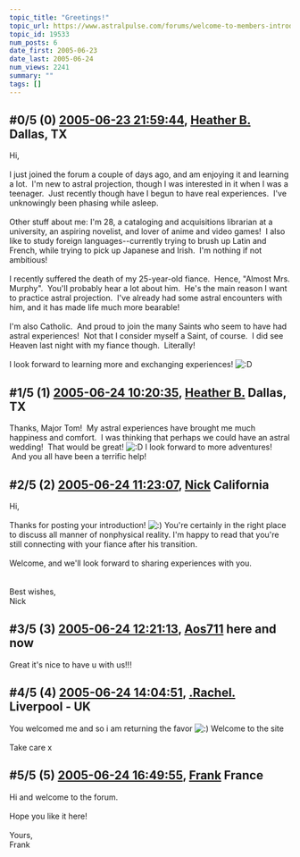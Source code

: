 ```yaml
---
topic_title: "Greetings!"
topic_url: https://www.astralpulse.com/forums/welcome-to-members-introductions!/greetings%21-19533
topic_id: 19533
num_posts: 6
date_first: 2005-06-23
date_last: 2005-06-24
num_views: 2241
summary: ""
tags: []
---
```


## \#0/5 (0) [2005-06-23 21:59:44](https://www.astralpulse.com/forums/index.php?msg=167744), [Heather B.](https://www.astralpulse.com/forums/profile/?u=9289) Dallas, TX ##
<section>
Hi,
<br>
<br>
I just joined the forum a couple of days ago, and am enjoying it and learning a lot.  I'm new to astral projection, though I was interested in it when I was a teenager.  Just recently though have I begun to have real experiences.  I've unknowingly been phasing while asleep.
<br>
<br>
Other stuff about me: I'm 28, a cataloging and acquisitions librarian at a university, an aspiring novelist, and lover of anime and video games!  I also like to study foreign languages--currently trying to brush up Latin and French, while trying to pick up Japanese and Irish.  I'm nothing if not ambitious!
<br>
<br>
I recently suffered the death of my 25-year-old fiance.  Hence, "Almost Mrs. Murphy".  You'll probably hear a lot about him.  He's the main reason I want to practice astral projection.  I've already had some astral encounters with him, and it has made life much more bearable!
<br>
<br>
I'm also Catholic.  And proud to join the many Saints who seem to have had astral experiences!  Not that I consider myself a Saint, of course.  I did see Heaven last night with my fiance though.  Literally!
<br>
<br>
I look forward to learning more and exchanging experiences!
<img alt=":D" class="smiley" src="https://www.astralpulse.com/forums/Smileys/fugue/cheesy.png" title="Cheesy"/>
</section>

## \#1/5 (1) [2005-06-24 10:20:35](https://www.astralpulse.com/forums/index.php?msg=167780), [Heather B.](https://www.astralpulse.com/forums/profile/?u=9289) Dallas, TX ##
<section>
Thanks, Major Tom!  My astral experiences have brought me much happiness and comfort.  I was thinking that perhaps we could have an astral wedding!  That would be great!
<img alt=":D" class="smiley" src="https://www.astralpulse.com/forums/Smileys/fugue/cheesy.png" title="Cheesy"/>
I look forward to more adventures!  And you all have been a terrific help!
</section>

## \#2/5 (2) [2005-06-24 11:23:07](https://www.astralpulse.com/forums/index.php?msg=167789), [Nick](https://www.astralpulse.com/forums/profile/?u=2080) California ##
<section>
Hi,
<br>
<br>
Thanks for posting your introduction!
<img alt=":)" class="smiley" src="https://www.astralpulse.com/forums/Smileys/fugue/smiley.png" title="Smiley"/>
You're certainly in the right place to discuss all manner of nonphysical reality. I'm happy to read that you're still connecting with your fiance after his transition.
<br>
<br>
Welcome, and we'll look forward to sharing experiences with you.
<br>
<br>
<br>
Best wishes,
<br>
Nick
</section>

## \#3/5 (3) [2005-06-24 12:21:13](https://www.astralpulse.com/forums/index.php?msg=167796), [Aos711](https://www.astralpulse.com/forums/profile/?u=8194) here and now ##
<section>
Great it's nice to have u with us!!!
</section>

## \#4/5 (4) [2005-06-24 14:04:51](https://www.astralpulse.com/forums/index.php?msg=167809), [.Rachel.](https://www.astralpulse.com/forums/profile/?u=8982) Liverpool - UK ##
<section>
You welcomed me and so i am returning the favor
<img alt=":)" class="smiley" src="https://www.astralpulse.com/forums/Smileys/fugue/smiley.png" title="Smiley"/>
Welcome to the site
<br>
<br>
Take care x
</section>

## \#5/5 (5) [2005-06-24 16:49:55](https://www.astralpulse.com/forums/index.php?msg=167825), [Frank](https://www.astralpulse.com/forums/profile/?u=359) France ##
<section>
Hi and welcome to the forum.
<br>
<br>
Hope you like it here!
<br>
<br>
Yours,
<br>
Frank
</section>